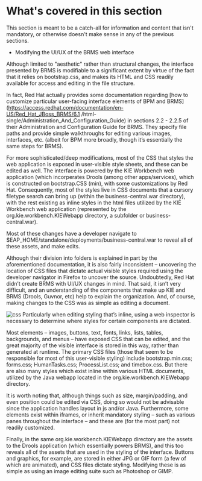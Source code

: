 <!--
{
"name": "part-seven-advanced-topics",
"version" : "0.1",
"title" : "Part VII: Advanced topics",
"description" : "Items that might be of interest, even if the dive into the weeds a bit.",
"homepage" : "https://github.com/outlearn-content/outlearn-modules",
"freshnessDate" : 2015-07-08,
"license" : "CC BY 4.0"
}
-->

<!-- @section -->

# What's covered in this section

This section is meant to be a catch-all for information and content that isn't mandatory, or otherwise doesn't make sense in any of the previous sections.

* Modifying the UI/UX of the BRMS web interface

<!-- @section -->

Although limited to "aesthetic" rather than structural changes, the interface presented by BRMS is modifiable to a significant extent by virtue of the fact that it relies on bootstrap.css, and makes its HTML and CSS readily available for access and editing in the file structure. 

In fact, Red Hat actually provides some documentation regarding [how to customize particular user-facing interface elements of BPM and BRMS](https://access.redhat.com/documentation/en-US/Red_Hat_JBoss_BRMS/6.1
/html-single/Administration_And_Configuration_Guide) in sections 2.2 - 2.2.5 of their Administration and Configuration Guide for BRMS. They specify file paths and provide simple walkthroughs for editing various images, interfaces, etc. (albeit for BPM more broadly, though it’s essentially the same steps for BRMS).

For more sophisticated/deep modifications, most of the CSS that styles the web application is exposed in user-visible style sheets, and these can be edited as well. The interface is powered by the KIE Workbench web application (which incorperates Drools (among other apps/services), which is constructed on bootstrap.CSS (min), with some customizations by Red Hat. Consequently, most of the styles live in CSS documents that a cursory filetype search can bring up (within the business-central.war directory), with the rest existing as inline styles in the html files utilized by the KIE Workbench web application (represented by the org.kie.workbench.KIEWebapp directory, a subfolder or business-central.war).

Most of these changes have a developer navigate to $EAP_HOME/standalone/deployments/business-central.war to reveal all of these assets, and make edits.

Although their division into folders is explained in part by the aforementioned documentation, it is also fairly inconsistent – uncovering the location of CSS files that dictate actual visible styles required using the developer navigator in Firefox to uncover the source. Undoubtedly, Red Hat didn’t create BRMS with UI/UX changes in mind. That said, it isn’t very difficult, and an understanding of the components that make up KIE and BRMS (Drools, Guvnor, etc) help to explain the organization. And, of course, making changes to the CSS was as simple as editing a document.

![css](https://cloud.githubusercontent.com/assets/15032492/10402478/a2b07dbe-6e93-11e5-96da-8d03bbf92865.PNG)
Particularly when editing styling that’s inline, using a web inspector is necessary to determine where styles for certain components are dictated.

Most elements – images, buttons, text, fonts, links, lists, tables, backgrounds, and menus – have exposed CSS that can be edited, and the great majority of the visible interface is stored in this way, rather than generated at runtime. The primary CSS files (those that seem to be responsible for most of this user-visible styling) include bootstrap.min.css; forms.css; HumanTasks.css; ProcessList.css; and timebox.css. But there are also many styles which exist inline within various HTML documents, utilized by the Java webapp located in the org.kie.workbench.KIEWebapp directory.

It is worth noting that, although things such as size, margin/padding, and even position could be edited via CSS, doing so would not be advisable since the application handles layout in js and/or Java. Furthermore, some elements exist within iframes, or inherit mandatory styling – such as various panes throughout the interface – and these are (for the most part) not readily customized. 

Finally, in the same org.kie.workbench.KIEWebapp directory are the assets to the Drools application (which essentially powers BRMS), and this too reveals all of the assets that are used in the styling of the interface. Buttons and graphics, for example, are stored in either JPG or GIF form (a few of which are animated), and CSS files dictate styling. Modifying these is as simple as using an image editing suite such as Photoshop or GIMP.

<!-- @end -->

